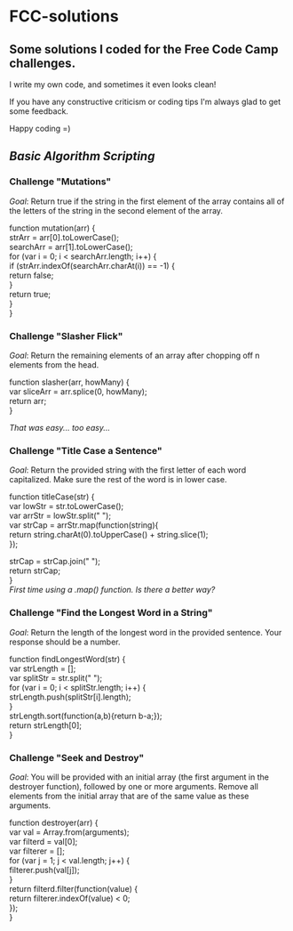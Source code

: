 # FCC-solutions
## Some solutions I coded for the Free Code Camp challenges. 

I write my own code, and sometimes it even looks clean!

If you have any constructive criticism or coding tips I'm always glad to get some feedback. 

Happy coding =)

## _Basic Algorithm Scripting_  
### Challenge "Mutations"  
_Goal_: Return true if the string in the first element of the array contains all of the letters of the string in the second element of the array.

function mutation(arr) {  
  strArr = arr[0].toLowerCase();   
  searchArr = arr[1].toLowerCase();  
  for (var i = 0; i < searchArr.length; i++) {  
    if (strArr.indexOf(searchArr.charAt(i)) == -1) {    
      return false;  
    }  
    return true;  
  }  
}  

### Challenge "Slasher Flick"  
_Goal_: Return the remaining elements of an array after chopping off n elements from the head.  

function slasher(arr, howMany) {  
  var sliceArr = arr.splice(0, howMany);  
  return arr;  
}  

_That was easy... too easy..._


### Challenge "Title Case a Sentence"
_Goal_: Return the provided string with the first letter of each word capitalized. Make sure the rest of the word is in lower case. 

function titleCase(str) {  
  var lowStr = str.toLowerCase();  
  var arrStr = lowStr.split(" ");  
  var strCap = arrStr.map(function(string){  
        return string.charAt(0).toUpperCase() + string.slice(1);  
  });  
  
  strCap = strCap.join(" ");  
  return strCap;  
}  
_First time using a .map() function. Is there a better way?_


### Challenge "Find the Longest Word in a String"
_Goal_: Return the length of the longest word in the provided sentence. Your response should be a number.  

function findLongestWord(str) {  
 var strLength = [];  
 var splitStr = str.split(" ");  
  for (var i = 0; i < splitStr.length; i++) {  
    strLength.push(splitStr[i].length);  
  }  
  strLength.sort(function(a,b){return b-a;});  
  return strLength[0];  
}  


### Challenge "Seek and Destroy"
_Goal_: You will be provided with an initial array (the first argument in the destroyer function), followed by one or more arguments. Remove all elements from the initial array that are of the same value as these arguments.

function destroyer(arr) {  
  var val = Array.from(arguments);  
  var filterd = val[0];  
  var filterer = [];  
  for (var j = 1; j < val.length; j++) {  
  filterer.push(val[j]);  
  }       
  return filterd.filter(function(value) {  
    return filterer.indexOf(value) < 0;  
  });    
}  
